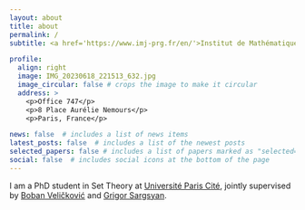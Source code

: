 ```yaml
---
layout: about
title: about
permalink: /
subtitle: <a href='https://www.imj-prg.fr/en/'>Institut de Mathématiques de Jussieu-Paris Rive Gauche</a><br>kasum@imj-prg.fr</a>

profile:
  align: right
  image: IMG_20230618_221513_632.jpg
  image_circular: false # crops the image to make it circular
  address: >
    <p>Office 747</p>
    <p>8 Place Aurélie Nemours</p>
    <p>Paris, France</p>

news: false  # includes a list of news items
latest_posts: false  # includes a list of the newest posts
selected_papers: false # includes a list of papers marked as "selected={true}"
social: false  # includes social icons at the bottom of the page
---
```


I am a PhD student in Set Theory at <a href='#'>Université Paris Cité</a>, jointly supervised by <a href='#'>Boban Veličković</a> and <a href='#'>Grigor Sargsyan</a>.
